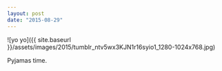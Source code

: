 ```yaml
---
layout: post
date: "2015-08-29"
---
```


![yo yo]({{ site.baseurl }}/assets/images/2015/tumblr_ntv5wx3KJN1r16syio1_1280-1024x768.jpg)

Pyjamas time.
